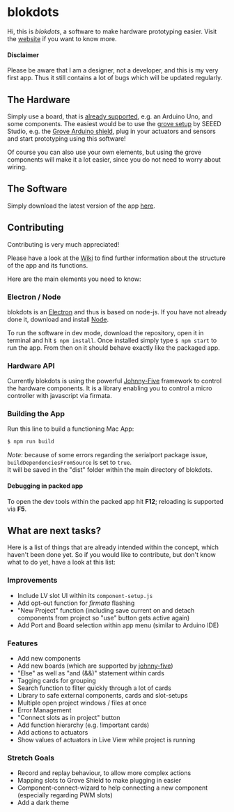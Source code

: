 # blokdots
Hi, this is *blokdots*, a software to make hardware prototyping easier. Visit the [website](http://blokdots.com) if you want to 
know more.

#### Disclaimer

Please be aware that I am a designer, not a developer, and this is my very first app. Thus it still contains a lot of bugs which will be updated regularly.
  
## The Hardware
  
Simply use a board, that is [already supported](https://github.com/olivierbrcknr/blokdots-app/wiki#supported-boards), e.g. an Arduino Uno, and some components. The easiest would be to use the [grove setup](https://www.seeedstudio.com/category/Grove-c-1003.html?p=0) by SEEED Studio, e.g. the [Grove Arduino shield](https://www.exp-tech.de/module/seeed-grove-system/4778/seeed-studio-grove-base-shield-v2), plug in your actuators and sensors and start prototyping using this software!  
  
Of course you can also use your own elements, but using the grove components will make it a lot easier, since you do not need to worry about wiring.

## The Software

Simply download the latest version of the app [here](releases/latest).

## Contributing

Contributing is very much appreciated!  

Please have a look at the [Wiki](https://github.com/olivierbrcknr/blokdots-app/wiki) to find further information about the structure of the app and its functions. 

Here are the main elements you need to know:

### Electron / Node

blokdots is an [Electron](https://electronjs.org/) and thus is based on node-js. If you have not already done it, download and install [Node](https://nodejs.org/).  
  
To run the software in dev mode, download the repository, open it in terminal and hit ```$ npm install```. Once installed simply type ```$ npm start``` to run the app. From then on it should behave exactly like the packaged app.  

### Hardware API

Currently blokdots is using the powerful [Johnny-Five](http://johnny-five.io) framework to control the hardware components. It is a library enabling you to control a micro controller with javascript via firmata. 

### Building the App

Run this line to build a functioning Mac App:  
```sh  
$ npm run build  
```

*Note:* because of some errors regarding the serialport package issue, ```buildDependenciesFromSource``` is set to ```true```.  
It will be saved in the "dist" folder within the main directory of blokdots.

#### Debugging in packed app

To open the dev tools within the packed app hit **F12**; reloading is supported via **F5**.

## What are next tasks?

Here is a list of things that are already intended within the concept, which haven't been done yet. So if you would like to contribute, but don't know what to do yet, have a look at this list:

### Improvements
- Include LV slot UI within its ```component-setup.js```
- Add opt-out function for *firmata* flashing
- "New Project" function (including save current on and detach components from project so "use" button gets active again)
- Add Port and Board selection within app menu (similar to Arduino IDE)

### Features
- Add new components
- Add new boards (which are supported by [johnny-five](http://johnny-five.io/platform-support/))
- "Else" as well as "and (&&)" statement within cards
- Tagging cards for grouping
- Search function to filter quickly through a lot of cards
- Library to safe external components, cards and slot-setups
- Multiple open project windows / files at once
- Error Management
- "Connect slots as in project" button
- Add function hierarchy (e.g. !important cards)
- Add actions to actuators
- Show values of actuators in Live View while project is running

### Stretch Goals
- Record and replay behaviour, to allow more complex actions
- Mapping slots to Grove Shield to make plugging in easier
- Component-connect-wizard to help connecting a new component (especially regarding PWM slots)
- Add a dark theme


